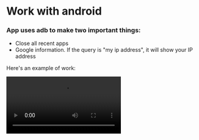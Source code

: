﻿# Work with android

### App uses adb to make two important things:

- Close all recent apps
- Google information. If the query is "my ip address", it will show your IP address

Here's an example of work:

<video controls>
 <source src="https://cdn.discordapp.com/attachments/464410042133643267/1142912478330761266/c81d03fd1cea7c6f.webm" type="video/webm" />
</video>